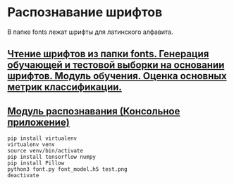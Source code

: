 # Распознавание шрифтов
В папке fonts лежат шрифты для латинского алфавита.
## [Чтение шрифтов из папки fonts. Генерация обучающей и тестовой выборки на основании шрифтов. Модуль обучения. Оценка основных метрик классификации.](https://github.com/kolya18/fontsClassification/blob/main/MartynovNickolay_fonts.ipynb)
## [Модуль распознавания (Консольное приложение)](https://github.com/kolya18/fontsClassification/blob/main/font.py)
```
pip install virtualenv
virtualenv venv
source venv/bin/activate
pip install tensorflow numpy
pip install Pillow
python3 font.py font_model.h5 test.png
deactivate
```
